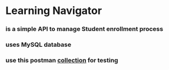 # Learning Navigator
### is a simple API to manage Student enrollment process

### uses MySQL database

### use this postman [collection](https://www.postman.com/crazycoders/workspace/learning-navigator/collection/16730635-f4263451-35d8-4228-b905-5d88430a61ef?action=share&creator=16730635) for testing

